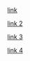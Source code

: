 [link](pictures/main)

[link 2](pictures/main/icons)

[link 3](../directory/assets)

[link 4](../directory/assets/./../../doc)